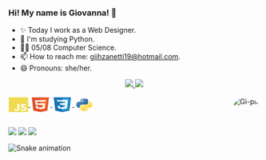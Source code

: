 ### Hi! My name is Giovanna! 👋

- ✨ Today I work as a Web Designer.
- 🌱 I'm studying Python.
- 👩‍💻 05/08 Computer Science.
- 📫 How to reach me: giihzanetti19@hotmail.com.
- 😄 Pronouns: she/her.
 

<div align="center">
  <a href="https://github.com/GiihZanetti17">   
  <img height="180em" src="https://github-readme-stats.vercel.app/api?username=GiihZanetti17&show_icons=true&theme=radical&include_all_commits=true&count_private=true"/>
  <img height="180em" src="https://github-readme-stats.vercel.app/api/top-langs/?username=GiihZanetti17&layout=compact&langs_count=7&theme=radical"/>
</div>
 
 <div style="display: inline_block"><br>
  <img align="center" alt="Gi-Js" height="30" width="40" src="https://raw.githubusercontent.com/devicons/devicon/master/icons/javascript/javascript-plain.svg">                                               
  <img align="center" alt="Gi-HTML" height="30" width="40" src="https://raw.githubusercontent.com/devicons/devicon/master/icons/html5/html5-original.svg">
  <img align="center" alt="Gi-CSS" height="30" width="40" src="https://raw.githubusercontent.com/devicons/devicon/master/icons/css3/css3-original.svg">
  <img align="center" alt="Gi-Python" height="30" width="40" src="https://raw.githubusercontent.com/devicons/devicon/master/icons/python/python-original.svg">
  <img align="right" alt="Gi-pic" height="100" style="border-radius:50px;" src="https://blogger.googleusercontent.com/img/a/AVvXsEh4JkPmt4oiInM30OeroIi_QTy29oqknQ1dOCQTx9IMTBb8-bqRL5QzlFBhDNKEbjM-W0m_Z-g94J-pJiGjLymEhu66whMxZdujTSAEQx4GuFuVxq8EhV60BOUF4fjTjvTuBmh0R3K8ThPf0Q8vOyHsLAteQMPfUcfv1sEdwcP_8LEXfWUwbQfwCs_C=s1200">
</div>
 
 
   ##
 
<div> 
  <a href="https://www.instagram.com/giih_zanetti19/" target="_blank"><img src="https://img.shields.io/badge/-Instagram-%23E4405F?style=for-the-badge&logo=instagram&logoColor=white" target="_blank"></a>
 	<!-- <a href="" target="_blank"><img src="https://img.shields.io/badge/Twitch-9146FF?style=for-the-badge&logo=twitch&logoColor=white" target="_blank"></a> -->
 <!--<a href="https://discord.gg/wagxzStdcR" target="_blank"><img src="https://img.shields.io/badge/Discord-7289DA?style=for-the-badge&logo=discord&logoColor=white" target="_blank"></a> -->
  <a href = "mailto:giihzanetti19@hotmail.com"><img src="https://img.shields.io/badge/-Gmail-%23333?style=for-the-badge&logo=gmail&logoColor=white" target="_blank"></a>
  <a href="https://www.linkedin.com/in/giovanna-zanetti-borges/" target="_blank"><img src="https://img.shields.io/badge/-LinkedIn-%230077B5?style=for-the-badge&logo=linkedin&logoColor=white" target="_blank"></a> 
 
   ![Snake animation](https://github.com/GiihZanetti17/GiihZanetti17/blob/output/github-contribution-grid-snake.svg)
 
 
</div>
